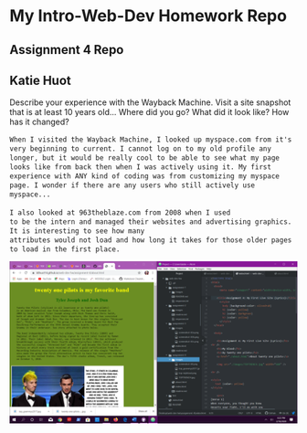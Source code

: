 # My Intro-Web-Dev Homework Repo
## Assignment 4 Repo
## Katie Huot

Describe your experience with the Wayback Machine. Visit a site snapshot that is at least 10 years old... Where did you go? What did it look like? How has it changed?

    When I visited the Wayback Machine, I looked up myspace.com from it's very beginning to current. I cannot log on to my old profile any longer, but it would be really cool to be able to see what my page looks like from back then when I was actively using it. My first experience with ANY kind of coding was from customizing my myspace page. I wonder if there are any users who still actively use myspace...

    I also looked at 963theblaze.com from 2008 when I used
    to be the intern and managed their websites and advertising graphics. It is interesting to see how many
    attributes would not load and how long it takes for those older pages to load in the first place.



![Image of my screenshot for A4](./images/screenshot-A4.png)

